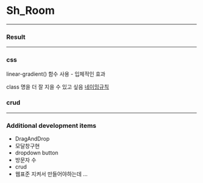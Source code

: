 # Sh_Room

---
### Result


---

### css
linear-gradient() 함수 사용 - 입체적인 효과

class 명을 더 잘 지을 수 있고 싶음 [네이밍규칙](https://uipac.com/451)


### crud



---

### Additional development items

* DragAndDrop
* 모달창구현
* dropdown button
* 방문자 수
* crud
* 웹표준 지켜서 만들어야하는데 ...
